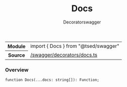 
<header class="symbol-info-header"><h1 id="docs">Docs</h1><label class="symbol-info-type-label decorator">Decorator</label><label class="api-type-label swagger" title="swagger">swagger</label></header>
<!-- summary -->
<section class="symbol-info"><table class="is-full-width"><tbody><tr><th>Module</th><td><div class="lang-typescript"><span class="token keyword">import</span> { Docs }&nbsp;<span class="token keyword">from</span>&nbsp;<span class="token string">"@tsed/swagger"</span></div></td></tr><tr><th>Source</th><td><a href="https://github.com/Romakita/ts-express-decorators/blob/v4.26.2/src//swagger/decorators/docs.ts#L0-L0">/swagger/decorators/docs.ts</a></td></tr></tbody></table></section>
<!-- overview -->


### Overview


<pre><code class="typescript-lang ">function <span class="token function">Docs</span><span class="token punctuation">(</span>...docs<span class="token punctuation">:</span> <span class="token keyword">string</span><span class="token punctuation">[</span><span class="token punctuation">]</span><span class="token punctuation">)</span><span class="token punctuation">:</span> Function<span class="token punctuation">;</span></code></pre>


<!-- Parameters -->

<!-- Description -->

<!-- Members -->


